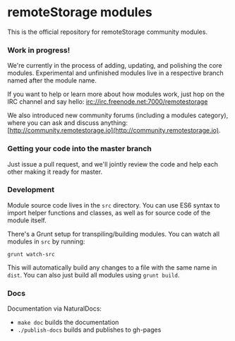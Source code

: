 # remoteStorage modules

This is the official repository for remoteStorage community modules.

### Work in progress!

We're currently in the process of adding, updating, and polishing the core
modules. Experimental and unfinished modules live in a respective branch named
after the module name.

If you want to help or learn more about how modules work, just hop on the IRC
channel and say hello: [irc://irc.freenode.net:7000/remotestorage](irc://irc.freenode.net:7000/remotestorage)

We also introduced new community forums (including a modules category), where
you can ask and discuss anything: [http://community.remotestorage.io](http://community.remotestorage.io).

### Getting your code into the master branch

Just issue a pull request, and we'll jointly review the code and help each
other making it ready for master.

### Development

Module source code lives in the `src` directory. You can use ES6 syntax to
import helper functions and classes, as well as for source code of the module
itself.

There's a Grunt setup for transpiling/building modules. You can watch all
modules in `src` by running:

    grunt watch-src

This will automatically build any changes to a file with the same name in
`dist`. You can also just build all modules using `grunt build`.

### Docs

Documentation via NaturalDocs:

* `make doc` builds the documentation
* `./publish-docs` builds and publishes to gh-pages
